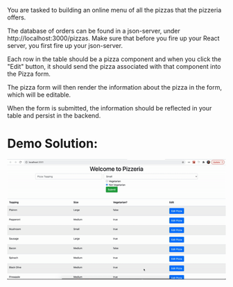 You are tasked to building an online menu of all the pizzas that the pizzeria offers.

The database of orders can be found in a json-server, under http://localhost:3000/pizzas. Make sure that before you fire up your React server, you first fire up your json-server.

Each row in the table should be a pizza component and when you click the "Edit" button, it should send the pizza associated with that component into the Pizza form.

The pizza form will then render the information about the pizza in the form, which will be editable.

When the form is submitted, the information should be reflected in your table and persist in the backend.

# Demo Solution: 

![alt-text](https://github.com/SoniaDumitru/practice-pizza-lab/blob/master/ezgif.com-gif-maker.gif)
